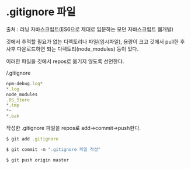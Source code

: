 # .gitignore 파일

출처 : 러닝 자바스크립트(ES6으로 제대로 입문하는 모던 자바스크립트 웹개발)

깃에서 추적할 필요가 없는 디렉토리나 파일(임시파일), 용량이 크고 깃에서 pull한 후 사후 다운로드하면 되는 디렉토리(node_modules) 등이 있다. 

이러한 파일을 깃에서 repos로 옮기지 않도록 선언한다. 

/.gitignore

```jsx
npm-debug.log* 
*.log
node_modules
.DS_Store
*.tmp
*~
*.bak
```

작성한 .gitignore 파일을 repos로 add→commit→push한다.

```jsx
$ git add .gitignore 

$ git commit -m ".gitignore 파일 작성"

$ git push origin master
```
